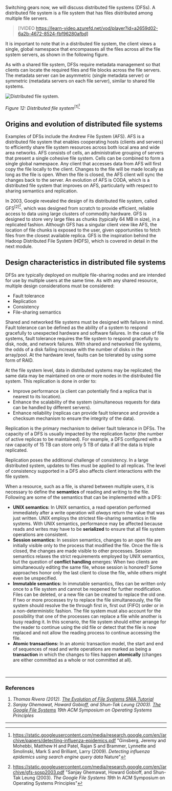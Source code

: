 Switching gears now, we will discuss distributed file systems (DFSs). A distributed file system is a file system that has files distributed among multiple file servers. 

> [!VIDEO https://learn-video.azurefd.net/vod/player?id=a2659d02-6a2b-4672-8524-fbf96280afbd]

It is important to note that in a distributed file system, the client views a single, global namespace that encompasses all the files across all the file system servers, as shown in the following figure.

As with a shared file system, DFSs require metadata management so that clients can locate the required files and file blocks across the file servers. The metadata server can be asymmetric (single metadata server) or symmetric (metadata servers on each file server), similar to shared file systems.

![Distributed file system.](../media/distributed-fs.png)

_Figure 12: Distributed file system_<sup>[1][^1]</sup>

## Origins and evolution of distributed file systems

Examples of DFSs include the Andrew File System (AFS). AFS is a distributed file system that enables cooperating hosts (clients and servers) to efficiently share file system resources across both local area and wide area networks. AFS consists of cells, an administrative grouping of servers that present a single cohesive file system. Cells can be combined to form a single global namespace. Any client that accesses data from AFS will first copy the file locally to the client. Changes to the file will be made locally as long as the file is open. When the file is closed, the AFS client will sync the changes back to the server. An evolution of AFS is CODA, which is a distributed file system that improves on AFS, particularly with respect to sharing semantics and replication.

In 2003, Google revealed the design of its distributed file system, called GFS<sup>[2][^2]</sup>, which was designed from scratch to provide efficient, reliable access to data using large clusters of commodity hardware. GFS is designed to store very large files as chunks (typically 64 MB in size), in a replicated fashion. Although GFS has a singular client view like AFS, the location of file chunks is exposed to the user, given opportunities to fetch files from the closest available replica. GFS is the inspiration behind the Hadoop Distributed File System (HDFS), which is covered in detail in the next module.

## Design characteristics in distributed file systems

DFSs are typically deployed on multiple file-sharing nodes and are intended for use by multiple users at the same time. As with any shared resource, multiple design considerations must be considered:

- Fault tolerance
- Replication
- Consistency
- File-sharing semantics

Shared and networked file systems must be designed with failures in mind. Fault tolerance can be defined as the ability of a system to respond gracefully to unexpected hardware and software failures. In the case of file systems, fault tolerance requires the file system to respond gracefully to disk, node, and network failures. With shared and networked file systems, the odds of a disk failing increase with the number of disks in the array/pool. At the hardware level, faults can be tolerated by using some form of RAID.

At the file system level, data in distributed systems may be replicated; the same data may be maintained on one or more nodes in the distributed file system. This replication is done in order to:

- Improve performance (a client can potentially find a replica that is nearest to its location).
- Enhance the scalability of the system (simultaneous requests for data can be handled by different servers).
- Enhance reliability (replicas can provide fault tolerance and provide a checksum mechanism to ensure the integrity of the data).

Replication is the primary mechanism to deliver fault tolerance in DFSs. The capacity of a DFS is usually impacted by the replication factor (the number of active replicas to be maintained). For example, a DFS configured with a raw capacity of 15 TB can store only 5 TB of data if all the data is triple replicated.

Replication poses the additional challenge of consistency. In a large distributed system, updates to files must be applied to all replicas. The level of consistency supported in a DFS also affects client interactions with the file system.

When a resource, such as a file, is shared between multiple users, it is necessary to define the **semantics** of reading and writing to the file. Following are some of the semantics that can be implemented with a DFS:

- **UNIX semantics:** In UNIX semantics, a read operation performed immediately after a write operation will _always_ return the value that was just written. UNIX employs the strictest file-sharing semantics in file systems. With UNIX semantics, performance may be affected because reads and writes may have to be **serialized** to ensure that all file system operations are consistent.
- **Session semantics:** In session semantics, changes to an open file are initially visible only to the process that modified the file. Once the file is closed, the changes are made visible to other processes. Session semantics relaxes the strict requirements employed by UNIX semantics, but the question of **conflict handling** emerges: When two clients are simultaneously editing the same file, whose session is honored? Some approaches honor only the last client to close the file, while others might even be unspecified. 
- **Immutable semantics:** In immutable semantics, files can be written only once to a file system and cannot be reopened for further modification. Files can be deleted, or a new file can be created to replace the old one. If two or more processes try to replace the file simultaneously, the file system should resolve the tie through first in, first out (FIFO) order or in a non-deterministic fashion. The file system must also account for the possibility that one of the processes can replace a file while another is busy reading it. In this scenario, the file system should either arrange for the reader to continue using the old file or detect that the file is now replaced and not allow the reading process to continue accessing the file.
- **Atomic transactions:** In an atomic transaction model, the start and end of sequences of read and write operations are marked as being a **transaction** in which the changes to files happen **atomically** (changes are either committed as a whole or not committed at all). 
<br>

***
### References

1. _Thomas Rivera (2012). [The Evolution of File Systems SNIA Tutorial](https://www.snia.org/sites/default/education/tutorials/2012/spring/file/ThomasRivera_The_Evolution_of_File_Systems-v3.pdf)_
2. _Sanjay Ghemawat, Howard Gobioff, and Shun-Tak Leung (2003). [The Google File Systems](https://static.googleusercontent.com/media/research.google.com/en//archive/gfs-sosp2003.pdf) 19th ACM Symposium on Operating Systems Principles_

***

[^1]: <https://static.googleusercontent.com/media/research.google.com/en//archive/papers/detecting-influenza-epidemics.pdf> "Ginsberg, Jeremy and Mohebbi, Matthew H and Patel, Rajan S and Brammer, Lynnette and Smolinski, Mark S and Brilliant, Larry (2009). *Detecting influenza epidemics using search engine query data* Nature"
[^2]: <https://static.googleusercontent.com/media/research.google.com/en//archive/gfs-sosp2003.pdf> "Sanjay Ghemawat, Howard Gobioff, and Shun-Tak Leung (2003). *The Google File Systems 19th* In ACM Symposium on Operating Systems Principles"
